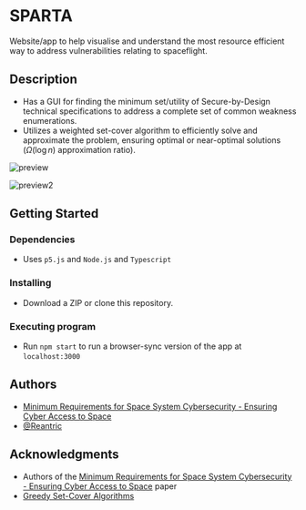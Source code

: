 # SPARTA

Website/app to help visualise and understand the most resource efficient way to address vulnerabilities relating to spaceflight.

## Description

* Has a GUI for finding the minimum set/utility of Secure-by-Design technical specifications to address a complete set of common
weakness enumerations. 
* Utilizes a weighted set-cover algorithm to efficiently solve and approximate the problem, ensuring optimal or near-optimal solutions ($\Omega(\log n)$ approximation ratio).


![preview](https://github.com/user-attachments/assets/69ae57b0-1d76-4334-a115-ecd4aac4b93d)

![preview2](https://github.com/user-attachments/assets/dc3d16a4-8a29-419e-ac7d-ab9ca10ead91)

## Getting Started

### Dependencies

* Uses `p5.js` and `Node.js` and `Typescript`

### Installing

* Download a ZIP or clone this repository.

### Executing program

* Run `npm start` to run a browser-sync version of the app at `localhost:3000`

## Authors

* [Minimum Requirements for Space System
Cybersecurity - Ensuring Cyber Access to Space](https://www.researchgate.net/publication/382524612_Minimum_Requirements_for_Space_System_Cybersecurity_-Ensuring_Cyber_Access_to_Space)
* [@Reantric](https://github.com/Reantric)

## Acknowledgments

* Authors of the [Minimum Requirements for Space System
Cybersecurity - Ensuring Cyber Access to Space](https://www.researchgate.net/publication/382524612_Minimum_Requirements_for_Space_System_Cybersecurity_-Ensuring_Cyber_Access_to_Space) paper
* [Greedy Set-Cover Algorithms](https://www.cs.ucr.edu/~neal/Young08SetCover.pdf)  
